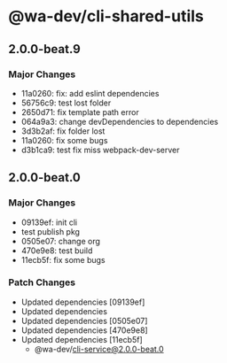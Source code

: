 # @wa-dev/cli-shared-utils

## 2.0.0-beat.9

### Major Changes

- 11a0260: fix: add eslint dependencies
- 56756c9: test lost folder
- 2650d71: fix template path error
- 064a9a3: change devDependencies to dependencies
- 3d3b2af: fix folder lost
- 11a0260: fix some bugs
- d3b1ca9: test fix miss webpack-dev-server

## 2.0.0-beat.0

### Major Changes

- 09139ef: init cli
- test publish pkg
- 0505e07: change org
- 470e9e8: test build
- 11ecb5f: fix some bugs

### Patch Changes

- Updated dependencies [09139ef]
- Updated dependencies
- Updated dependencies [0505e07]
- Updated dependencies [470e9e8]
- Updated dependencies [11ecb5f]
  - @wa-dev/cli-service@2.0.0-beat.0
